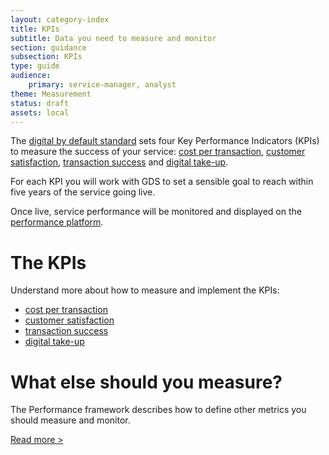 ```yaml
---
layout: category-index
title: KPIs
subtitle: Data you need to measure and monitor
section: guidance
subsection: KPIs
type: guide
audience: 
    primary: service-manager, analyst
theme: Measurement
status: draft
assets: local
---
```


The [digital by default standard](digital-by-default.html) sets four Key Performance Indicators (KPIs) to measure the success of your service: [cost per transaction](implementingcostpertransactionmeasure.html), [customer satisfaction](implementingcustomersatisfactionmeasure.html), [transaction success](implementingtransactionsuccessmetric.html) and [digital take-up](digital-takeup.html).

For each KPI you will work with GDS to set a sensible goal to reach within five years of the service going live. 

Once live, service performance will be monitored and displayed on the [performance platform](https://www.gov.uk/performance).

# The KPIs
Understand more about how to measure and implement the KPIs:

* [cost per transaction](implementingcostpertransactionmeasure.html)
* [customer satisfaction](implementingcustomersatisfactionmeasure.html)
* [transaction success](implementingtransactionsuccessmetric.html)
* [digital take-up](digital-takeup.html)

# What else should you measure?
The Performance framework describes how to define other metrics you should measure and monitor.

[Read more >](performanceframework.html)
